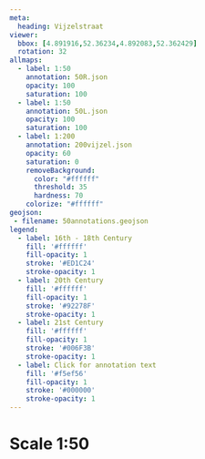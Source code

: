 ```yaml
---
meta:
  heading: Vijzelstraat
viewer:
  bbox: [4.891916,52.36234,4.892083,52.362429]
  rotation: 32
allmaps:
  - label: 1:50
    annotation: 50R.json
    opacity: 100
    saturation: 100
  - label: 1:50
    annotation: 50L.json
    opacity: 100
    saturation: 100
  - label: 1:200
    annotation: 200vijzel.json
    opacity: 60
    saturation: 0
    removeBackground:
      color: "#ffffff"
      threshold: 35
      hardness: 70
    colorize: "#ffffff"
geojson:
 - filename: 50annotations.geojson
legend:
  - label: 16th - 18th Century
    fill: '#ffffff'
    fill-opacity: 1
    stroke: '#ED1C24'
    stroke-opacity: 1
  - label: 20th Century
    fill: '#ffffff'
    fill-opacity: 1
    stroke: '#92278F'
    stroke-opacity: 1
  - label: 21st Century
    fill: '#ffffff'
    fill-opacity: 1
    stroke: '#006F3B'
    stroke-opacity: 1
  - label: Click for annotation text
    fill: '#f5ef56'
    fill-opacity: 1
    stroke: '#000000'
    stroke-opacity: 1
---
```

# Scale 1:50
